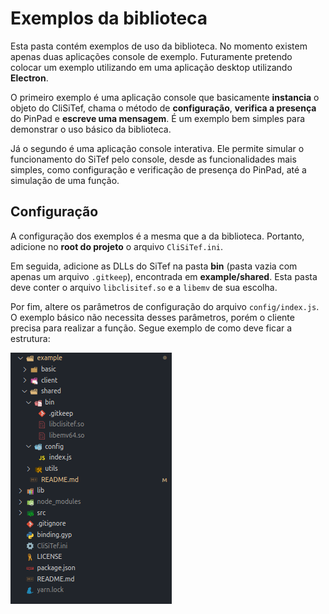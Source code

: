 # Exemplos da biblioteca

Esta pasta contém exemplos de uso da biblioteca. No momento existem apenas duas aplicações console de exemplo. Futuramente pretendo colocar um exemplo utilizando em uma aplicação desktop utilizando **Electron**.

O primeiro exemplo é uma aplicação console que basicamente **instancia** o objeto do CliSiTef, chama o método de **configuração**, **verifica a presença** do PinPad e **escreve uma mensagem**. É um exemplo bem simples para demonstrar o uso básico da biblioteca.

Já o segundo é uma aplicação console interativa. Ele permite simular o funcionamento do SiTef pelo console, desde as funcionalidades mais simples, como configuração e verificação de presença do PinPad, até a simulação de uma função.

## Configuração

A configuração dos exemplos é a mesma que a da biblioteca. Portanto, adicione no **root do projeto** o arquivo `CliSiTef.ini`.

Em seguida, adicione as DLLs do SiTef na pasta **bin** (pasta vazia com apenas um arquivo `.gitkeep`), encontrada em **example/shared**. Esta pasta deve conter o arquivo `libclisitef.so` e a `libemv` de sua escolha.

Por fim, altere os parâmetros de configuração do arquivo `config/index.js`. O exemplo básico não necessita desses parâmetros, porém o cliente precisa para realizar a função. Segue exemplo de como deve ficar a estrutura:

![Configuração dos exemplos](../.github/images/config-exemplos.png)
